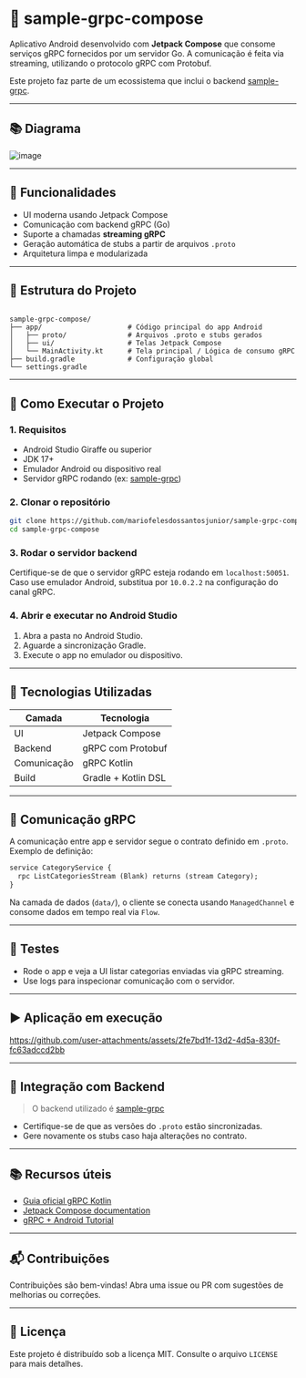 # 📱 sample-grpc-compose

Aplicativo Android desenvolvido com **Jetpack Compose** que consome serviços gRPC fornecidos por um servidor Go. 
A comunicação é feita via streaming, utilizando o protocolo gRPC com Protobuf.

Este projeto faz parte de um ecossistema que inclui o backend
[sample-grpc](https://github.com/mariofelesdossantosjunior/sample-grpc).

---

## 📚 Diagrama

![image](https://github.com/user-attachments/assets/c09b9e66-332d-4570-8ec6-9e02386314b7)

---

## 📌 Funcionalidades

- UI moderna usando Jetpack Compose
- Comunicação com backend gRPC (Go)
- Suporte a chamadas **streaming gRPC**
- Geração automática de stubs a partir de arquivos `.proto`
- Arquitetura limpa e modularizada

---

## 📁 Estrutura do Projeto

```

sample-grpc-compose/
├── app/                     # Código principal do app Android
│   ├── proto/               # Arquivos .proto e stubs gerados
│   ├── ui/                  # Telas Jetpack Compose
│   └── MainActivity.kt      # Tela principal / Lógica de consumo gRPC
├── build.gradle             # Configuração global
└── settings.gradle

````

---

## 🚀 Como Executar o Projeto

### 1. Requisitos

- Android Studio Giraffe ou superior
- JDK 17+
- Emulador Android ou dispositivo real
- Servidor gRPC rodando (ex: [sample-grpc](https://github.com/mariofelesdossantosjunior/sample-grpc))

### 2. Clonar o repositório

```bash
git clone https://github.com/mariofelesdossantosjunior/sample-grpc-compose.git
cd sample-grpc-compose
````

### 3. Rodar o servidor backend

Certifique-se de que o servidor gRPC esteja rodando em `localhost:50051`.
Caso use emulador Android, substitua por `10.0.2.2` na configuração do canal gRPC.

### 4. Abrir e executar no Android Studio

1. Abra a pasta no Android Studio.
2. Aguarde a sincronização Gradle.
3. Execute o app no emulador ou dispositivo.

---

## 🔧 Tecnologias Utilizadas

| Camada      | Tecnologia              |
| ----------- | ----------------------- |
| UI          | Jetpack Compose         |
| Backend     | gRPC com Protobuf       |
| Comunicação | gRPC Kotlin             |
| Build       | Gradle + Kotlin DSL     |

---

## 📡 Comunicação gRPC

A comunicação entre app e servidor segue o contrato definido em `.proto`.
Exemplo de definição:

```proto
service CategoryService {
  rpc ListCategoriesStream (Blank) returns (stream Category);
}
```

Na camada de dados (`data/`), o cliente se conecta usando `ManagedChannel` e consome dados em tempo real via `Flow`.

---

## 🧪 Testes

* Rode o app e veja a UI listar categorias enviadas via gRPC streaming.
* Use logs para inspecionar comunicação com o servidor.

---

## ▶️ Aplicação em execução


https://github.com/user-attachments/assets/2fe7bd1f-13d2-4d5a-830f-fc63adccd2bb

---

## 🔄 Integração com Backend

> O backend utilizado é [sample-grpc](https://github.com/mariofelesdossantosjunior/sample-grpc)

* Certifique-se de que as versões do `.proto` estão sincronizadas.
* Gere novamente os stubs caso haja alterações no contrato.

---

## 📚 Recursos úteis

* [Guia oficial gRPC Kotlin](https://github.com/grpc/grpc-kotlin)
* [Jetpack Compose documentation](https://developer.android.com/jetpack/compose)
* [gRPC + Android Tutorial](https://developer.android.com/topic/libraries/architecture/grpc)

---

## 📬 Contribuições

Contribuições são bem-vindas!
Abra uma issue ou PR com sugestões de melhorias ou correções.

---

## 📝 Licença

Este projeto é distribuído sob a licença MIT.
Consulte o arquivo `LICENSE` para mais detalhes.

```
